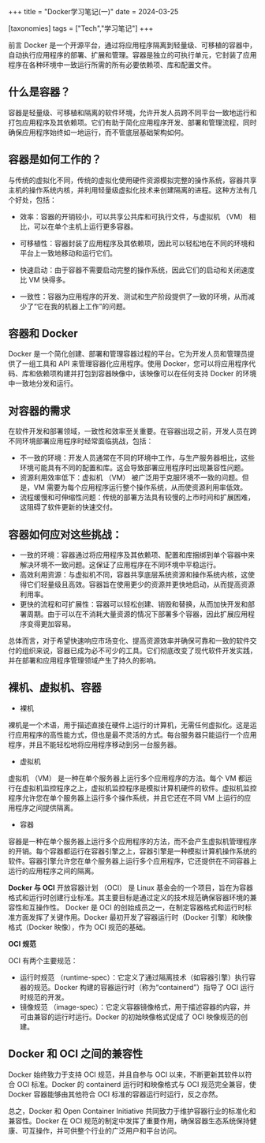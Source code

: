 +++
title = "Docker学习笔记(一)"
date = 2024-03-25

[taxonomies]
tags = ["Tech","学习笔记"]
+++

前言 Docker 是一个开源平台，通过将应用程序隔离到轻量级、可移植的容器中，自动执行应用程序的部署、扩展和管理。容器是独立的可执行单元，它封装了应用程序在各种环境中一致运行所需的所有必要依赖项、库和配置文件。

<!-- more -->

## **什么是容器？**

容器是轻量级、可移植和隔离的软件环境，允许开发人员跨不同平台一致地运行和打包应用程序及其依赖项。它们有助于简化应用程序开发、部署和管理流程，同时确保应用程序始终如一地运行，而不管底层基础架构如何。

## **容器是如何工作的？**

与传统的虚拟化不同，传统的虚拟化使用硬件资源模拟完整的操作系统，容器共享主机的操作系统内核，并利用轻量级虚拟化技术来创建隔离的进程。这种方法有几个好处，包括：

- 效率：容器的开销较小，可以共享公共库和可执行文件，与虚拟机 （VM） 相比，可以在单个主机上运行更多容器。

- 可移植性：容器封装了应用程序及其依赖项，因此可以轻松地在不同的环境和平台上一致地移动和运行它们。

- 快速启动：由于容器不需要启动完整的操作系统，因此它们的启动和关闭速度比 VM 快得多。

- 一致性：容器为应用程序的开发、测试和生产阶段提供了一致的环境，从而减少了“它在我的机器上工作”的问题。

## **容器和 Docker**

Docker 是一个简化创建、部署和管理容器过程的平台。它为开发人员和管理员提供了一组工具和 API 来管理容器化应用程序。使用 Docker，您可以将应用程序代码、库和依赖项构建并打包到容器映像中，该映像可以在任何支持 Docker 的环境中一致地分发和运行。


## **对容器的需求**

在软件开发和部署领域，一致性和效率至关重要。在容器出现之前，开发人员在跨不同环境部署应用程序时经常面临挑战，包括：

- 不一致的环境：开发人员通常在不同的环境中工作，与生产服务器相比，这些环境可能具有不同的配置和库。这会导致部署应用程序时出现兼容性问题。
- 资源利用效率低下：虚拟机 （VM） 被广泛用于克服环境不一致的问题。但是，VM 需要为每个应用程序运行整个操作系统，从而使资源利用率低效。
- 流程缓慢和可伸缩性问题：传统的部署方法具有较慢的上市时间和扩展困难，这阻碍了软件更新的快速交付。


## **容器如何应对这些挑战：**

- 一致的环境：容器通过将应用程序及其依赖项、配置和库捆绑到单个容器中来解决环境不一致问题。这保证了应用程序在不同环境中平稳运行。
- 高效利用资源：与虚拟机不同，容器共享底层系统资源和操作系统内核，这使得它们轻量级且高效。容器旨在使用更少的资源并更快地启动，从而提高资源利用率。
- 更快的流程和可扩展性：容器可以轻松创建、销毁和替换，从而加快开发和部署周期。由于可以在不消耗大量资源的情况下部署多个容器，因此扩展应用程序变得更加容易。


总体而言，对于希望快速响应市场变化、提高资源效率并确保可靠和一致的软件交付的组织来说，容器已成为必不可少的工具。它们彻底改变了现代软件开发实践，并在部署和应用程序管理领域产生了持久的影响。


## **裸机、虚拟机、容器**

- 裸机

裸机是一个术语，用于描述直接在硬件上运行的计算机，无需任何虚拟化。这是运行应用程序的高性能方式，但也是最不灵活的方式。每台服务器只能运行一个应用程序，并且不能轻松地将应用程序移动到另一台服务器。

- 虚拟机

虚拟机 （VM） 是一种在单个服务器上运行多个应用程序的方法。每个 VM 都运行在虚拟机监控程序之上，虚拟机监控程序是模拟计算机硬件的软件。虚拟机监控程序允许您在单个服务器上运行多个操作系统，并且它还在不同 VM 上运行的应用程序之间提供隔离。

- 容器

容器是一种在单个服务器上运行多个应用程序的方法，而不会产生虚拟机管理程序的开销。每个容器都运行在容器引擎之上，容器引擎是一种模拟计算机操作系统的软件。容器引擎允许您在单个服务器上运行多个应用程序，它还提供在不同容器上运行的应用程序之间的隔离。





**Docker 与 OCI**
开放容器计划 （OCI） 是 Linux 基金会的一个项目，旨在为容器格式和运行时创建行业标准。其主要目标是通过定义的技术规范确保容器环境的兼容性和互操作性。
Docker 是 OCI 的创始成员之一，在制定容器格式和运行时标准方面发挥了关键作用。Docker 最初开发了容器运行时（Docker 引擎）和映像格式（Docker 映像），作为 OCI 规范的基础。

**OCI 规范**

OCI 有两个主要规范：
- 运行时规范 （runtime-spec）：它定义了通过隔离技术（如容器引擎）执行容器的规范。Docker 构建的容器运行时（称为“containerd”）指导了 OCI 运行时规范的开发。
- 镜像规范 （image-spec）：它定义容器镜像格式，用于描述容器的内容，并可由兼容的运行时运行。Docker 的初始映像格式促成了 OCI 映像规范的创建。

## **Docker 和 OCI 之间的兼容性**

Docker 始终致力于支持 OCI 规范，并且自参与 OCI 以来，不断更新其软件以符合 OCI 标准。Docker 的 containerd 运行时和映像格式与 OCI 规范完全兼容，使 Docker 容器能够由其他符合 OCI 标准的容器运行时运行，反之亦然。

总之，Docker 和 Open Container Initiative 共同致力于维护容器行业的标准化和兼容性。Docker 在 OCI 规范的制定中发挥了重要作用，确保容器生态系统保持健康、可互操作，并可供整个行业的广泛用户和平台访问。



